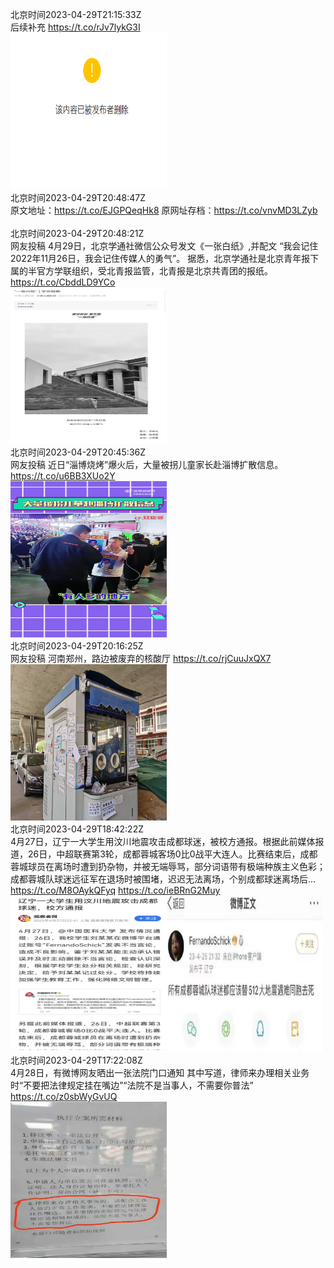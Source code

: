 北京时间2023-04-29T21:15:33Z<br>后续补充 https://t.co/rJv7lykG3I<br><img src='/temp/2023/1652300591542988802_0.jpg' width='250' height='250'><br>北京时间2023-04-29T20:48:47Z<br>原文地址：https://t.co/EJGPQeqHk8
原网址存档：https://t.co/vnvMD3LZyb<br><br>北京时间2023-04-29T20:48:21Z<br>网友投稿
4月29日，北京学通社微信公众号发文《一张白纸》,并配文 “我会记住2022年11月26日，我会记住传媒人的勇气”。
据悉，北京学通社是北京青年报下属的半官方学联组织，受北青报监管，北青报是北京共青团的报纸。 https://t.co/CbddLD9YCo<br><img src='/temp/2023/1652293745394479104_0.jpg' width='250' height='250'><br>北京时间2023-04-29T20:45:36Z<br>网友投稿
近日“淄博烧烤”爆火后，大量被拐儿童家长赴淄博扩散信息。 https://t.co/u6BB3XUo2Y<br><img src='/temp/2023/1652293054538104832_0.jpg' width='250' height='250'><br>北京时间2023-04-29T20:16:25Z<br>网友投稿
河南郑州，路边被废弃的核酸厅 https://t.co/rjCuuJxQX7<br><img src='/temp/2023/1652285709594640384_0.jpg' width='250' height='250'><br>北京时间2023-04-29T18:42:22Z<br>4月27日，辽宁一大学生用汶川地震攻击成都球迷，被校方通报。根据此前媒体报道，26日，中超联赛第3轮，成都蓉城客场0比0战平大连人。比赛结束后，成都蓉城球员在离场时遭到扔杂物，并被无端辱骂，部分词语带有极端种族主义色彩；成都蓉城队球迷远征军在退场时被围堵，迟迟无法离场，个别成都球迷离场后… https://t.co/M8OAykQFyq https://t.co/ieBRnG2Muy<br><img src='/temp/2023/1652262039119704066_0.jpg' width='250' height='250'><img src='/temp/2023/1652262039119704066_1.jpg' width='250' height='250'><br>北京时间2023-04-29T17:22:08Z<br>4月28日，有微博网友晒出一张法院门口通知
其中写道，律师来办理相关业务时“不要把法律规定挂在嘴边”“法院不是当事人，不需要你普法” https://t.co/z0sbWyGvUQ<br><img src='/temp/2023/1652241849849896965_0.jpg' width='250' height='250'><br>